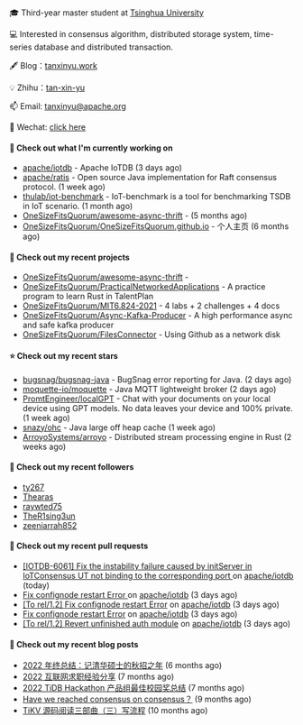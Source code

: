 🎓 Third-year master student at [Tsinghua University](https://www.tsinghua.edu.cn/)

💻 Interested in consensus algorithm, distributed storage system, time-series database and distributed transaction.

🖋 Blog：[tanxinyu.work](https://tanxinyu.work)

💡 Zhihu：[tan-xin-yu](https://www.zhihu.com/people/tan-xin-yu-22)

📫 Email: [tanxinyu@apache.org](mailto:tanxinyu@apache.org)

💬 Wechat: [click here](https://github.com/LebronAl/LebronAl/issues/1)

#### 👷 Check out what I'm currently working on

- [apache/iotdb](https://github.com/apache/iotdb) - Apache IoTDB (3 days ago)
- [apache/ratis](https://github.com/apache/ratis) - Open source Java implementation for Raft consensus protocol. (1 week ago)
- [thulab/iot-benchmark](https://github.com/thulab/iot-benchmark) - IoT-benchmark is a tool for benchmarking TSDB in IoT scenario. (1 month ago)
- [OneSizeFitsQuorum/awesome-async-thrift](https://github.com/OneSizeFitsQuorum/awesome-async-thrift) -  (5 months ago)
- [OneSizeFitsQuorum/OneSizeFitsQuorum.github.io](https://github.com/OneSizeFitsQuorum/OneSizeFitsQuorum.github.io) - 个人主页 (6 months ago)

#### 🌱 Check out my recent projects

- [OneSizeFitsQuorum/awesome-async-thrift](https://github.com/OneSizeFitsQuorum/awesome-async-thrift) - 
- [OneSizeFitsQuorum/PracticalNetworkedApplications](https://github.com/OneSizeFitsQuorum/PracticalNetworkedApplications) - A practice program to learn Rust in TalentPlan
- [OneSizeFitsQuorum/MIT6.824-2021](https://github.com/OneSizeFitsQuorum/MIT6.824-2021) - 4 labs &#43; 2 challenges &#43; 4 docs
- [OneSizeFitsQuorum/Async-Kafka-Producer](https://github.com/OneSizeFitsQuorum/Async-Kafka-Producer) - A high performance async and safe kafka producer
- [OneSizeFitsQuorum/FilesConnector](https://github.com/OneSizeFitsQuorum/FilesConnector) - Using Github as a network disk

#### ⭐ Check out my recent stars

- [bugsnag/bugsnag-java](https://github.com/bugsnag/bugsnag-java) - BugSnag error reporting for Java. (2 days ago)
- [moquette-io/moquette](https://github.com/moquette-io/moquette) - Java MQTT lightweight broker (2 days ago)
- [PromtEngineer/localGPT](https://github.com/PromtEngineer/localGPT) - Chat with your documents on your local device using GPT models. No data leaves your device and 100% private.  (1 week ago)
- [snazy/ohc](https://github.com/snazy/ohc) - Java large off heap cache (1 week ago)
- [ArroyoSystems/arroyo](https://github.com/ArroyoSystems/arroyo) - Distributed stream processing engine in Rust (2 weeks ago)

#### 👯 Check out my recent followers

- [ty267](https://github.com/ty267)
- [Thearas](https://github.com/Thearas)
- [raywted75](https://github.com/raywted75)
- [TheR1sing3un](https://github.com/TheR1sing3un)
- [zeeniarrah852](https://github.com/zeeniarrah852)

#### 🔨 Check out my recent pull requests

- [[IOTDB-6061] Fix the instability failure caused by initServer in IoTConsensus UT not binding to the corresponding port ](https://github.com/apache/iotdb/pull/10789) on [apache/iotdb](https://github.com/apache/iotdb) (today)
- [Fix confignode restart Error ](https://github.com/apache/iotdb/pull/10752) on [apache/iotdb](https://github.com/apache/iotdb) (3 days ago)
- [[To rel/1.2] Fix confignode restart Error](https://github.com/apache/iotdb/pull/10751) on [apache/iotdb](https://github.com/apache/iotdb) (3 days ago)
- [Fix confignode restart Error](https://github.com/apache/iotdb/pull/10750) on [apache/iotdb](https://github.com/apache/iotdb) (3 days ago)
- [[To rel/1.2] Revert unfinished auth module](https://github.com/apache/iotdb/pull/10748) on [apache/iotdb](https://github.com/apache/iotdb) (3 days ago)

#### 📜 Check out my recent blog posts

- [2022 年终总结：记清华硕士的秋招之年](https://tanxinyu.work/2022-annual-summary/) (6 months ago)
- [2022 互联网求职经验分享](https://tanxinyu.work/2022-internet-job-hunting-experience-sharing/) (7 months ago)
- [2022 TiDB Hackathon 产品组最佳校园奖总结](https://tanxinyu.work/2022-tidb-hackathon/) (7 months ago)
- [Have we reached consensus on consensus？](https://tanxinyu.work/have-we-reached-consensus-on-consensus/) (9 months ago)
- [TiKV 源码阅读三部曲（三）写流程](https://tanxinyu.work/tikv-source-code-reading-write/) (10 months ago)
